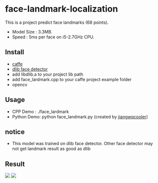 # face-landmark-localization
This is a project predict face landmarks (68 points).
- Model Size : 3.3MB.
- Speed : 5ms per face on i5-2.7GHz CPU.

## Install
- [caffe](https://github.com/BVLC/caffe)
- [dlib face detector](http://dlib.net/)
- add libdlib.a to your project lib path
- add face_lardmark.cpp to your caffe project example folder
- opencv<p>

## Usage

- CPP Demo : ./face_lardmark 
- Python Demo: python face_landmark.py (created by [jiangwqcooler](https://github.com/jiangwqcooler))

## notice
- This model was trained on dlib face detector. Other face detector may not get landmark result as good as dlib

## Result
![](result/7_result.jpg)
![](result/8_result.jpg)

